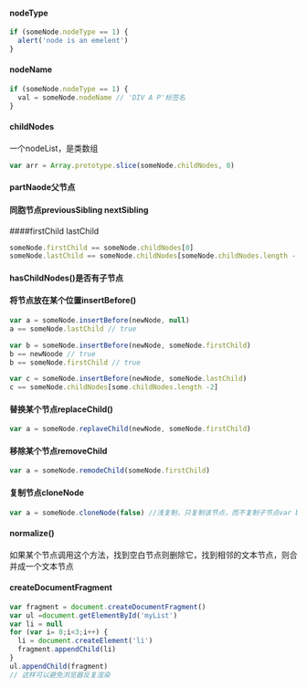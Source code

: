 #### nodeType

```js
if (someNode.nodeType == 1) {
  alert('node is an emelent')
}
```



#### nodeName

```js
if (someNode.nodeType == 1) {
  val = someNode.nodeName // 'DIV A P'标签名
}
```



#### childNodes

一个nodeList，是类数组

```js
var arr = Array.prototype.slice(someNode.childNodes, 0)
```



#### partNaode父节点



#### 同胞节点previousSibling  nextSibling



####firstChild lastChild

```js
someNode.firstChild == someNode.childNodes[0]
someNode.lastChild == someNode.childNodes[someNode.childNodes.length - 1]
```



#### hasChildNodes()是否有子节点



#### 将节点放在某个位置insertBefore()

```js
var a = someNode.insertBefore(newNode, null)
a == someNode.lastChild // true

var b = someNode.insertBefore(newNode, someNode.firstChild)
b == newNoode // true
b == someNode.firstChild // true

var c = someNode.insertBefore(newNode, someNode.lastChild)
c == someNode.childNodes[some.childNodes.length -2]
```



#### 替换某个节点replaceChild()

```js
var a = someNode.replaveChild(newNode, someNode.firstChild)
```



#### 移除某个节点removeChild

```js
var a = someNode.remodeChild(someNode.firstChild)
```



#### 复制节点cloneNode

```js
var a = someNode.cloneNode(false) //浅复制，只复制该节点，而不复制子节点var b = someNode.cloneNode(true) //深复制，复制该节点和子节点
```



#### normalize()

如果某个节点调用这个方法，找到空白节点则删除它，找到相邻的文本节点，则合并成一个文本节点



#### createDocumentFragment

```js
var fragment = document.createDocumentFragment()
var ul =document.getElementById('myList')
var li = null
for (var i= 0;i<3;i++) {
  li = document.createElement('li')
  fragment.appendChild(li)
}
ul.appendChild(fragment)
// 这样可以避免浏览器反复渲染
```

